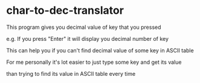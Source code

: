 # char-to-dec-translator

This program gives you decimal value of key that you pressed

e.g. If you press "Enter" it will display you decimal number of key

This can help you if you can't find decimal value of some key in ASCII table

For me personally it's lot easier to just type some key and get its value 

than trying to find its value in ASCII table every time 
